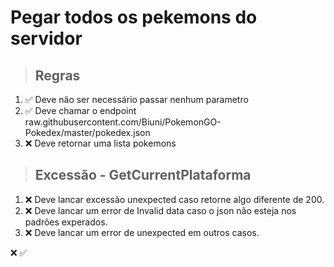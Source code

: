# Pegar todos os pekemons do servidor

> ## Regras

1. ✅ Deve não ser necessário passar nenhum parametro
2. ✅ Deve chamar o endpoint raw.githubusercontent.com/Biuni/PokemonGO-Pokedex/master/pokedex.json
3. ❌ Deve retornar uma lista pokemons

> ## Excessão - GetCurrentPlataforma

1. ❌ Deve lancar excessão unexpected caso retorne algo diferente de 200.
2. ❌ Deve lancar um error de Invalid data caso o json não esteja nos padrões experados.
3. ❌ Deve lancar um error de unexpected em outros casos.

❌
✅